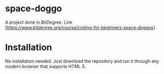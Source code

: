 # space-doggo
A project done in BitDegree. Link [https://www.bitdegree.org/course/coding-for-beginners-space-doggos]

# Installation
No installation needed. Just download the repository and run it through any modern browser that supports HTML 5.
